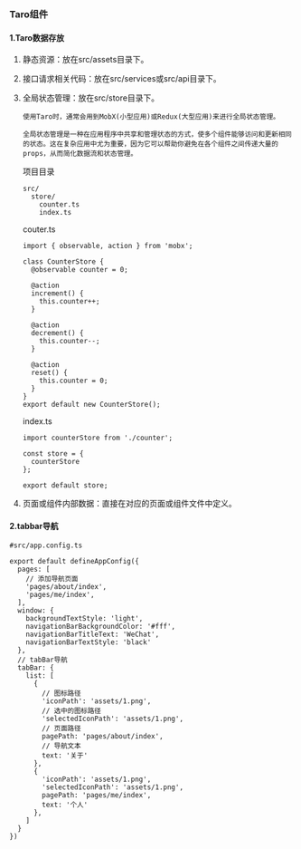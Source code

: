 ### Taro组件

#### 1.Taro数据存放

1. 静态资源：放在src/assets目录下。

2. 接口请求相关代码：放在src/services或src/api目录下。

3. 全局状态管理：放在src/store目录下。

   ```
   使用Taro时，通常会用到MobX(小型应用)或Redux(大型应用)来进行全局状态管理。
   
   全局状态管理是一种在应用程序中共享和管理状态的方式，使多个组件能够访问和更新相同的状态。这在复杂应用中尤为重要，因为它可以帮助你避免在各个组件之间传递大量的props，从而简化数据流和状态管理。
   ```

   项目目录

   ```
   src/
     store/
       counter.ts
       index.ts
   ```

   couter.ts

   ```
   import { observable, action } from 'mobx';
   
   class CounterStore {
     @observable counter = 0;
   
     @action
     increment() {
       this.counter++;
     }
   
     @action
     decrement() {
       this.counter--;
     }
     
     @action
     reset() {
       this.counter = 0;
     }
   }
   export default new CounterStore();
   ```

   index.ts

   ```
   import counterStore from './counter';
   
   const store = {
     counterStore
   };
   
   export default store;
   ```

4. 页面或组件内部数据：直接在对应的页面或组件文件中定义。



#### 2.tabbar导航

```
#src/app.config.ts

export default defineAppConfig({
  pages: [
    // 添加导航页面
    'pages/about/index',
    'pages/me/index',
  ],
  window: {
    backgroundTextStyle: 'light',
    navigationBarBackgroundColor: '#fff',
    navigationBarTitleText: 'WeChat',
    navigationBarTextStyle: 'black'
  },
  // tabBar导航 
  tabBar: {
    list: [
      {
        // 图标路径
        'iconPath': 'assets/1.png',
        // 选中的图标路径
        'selectedIconPath': 'assets/1.png',
        // 页面路径
        pagePath: 'pages/about/index',
        // 导航文本
        text: '关于'
      },
      {
        'iconPath': 'assets/1.png',
        'selectedIconPath': 'assets/1.png',
        pagePath: 'pages/me/index',
        text: '个人' 
      },
    ]
  }
})
```

